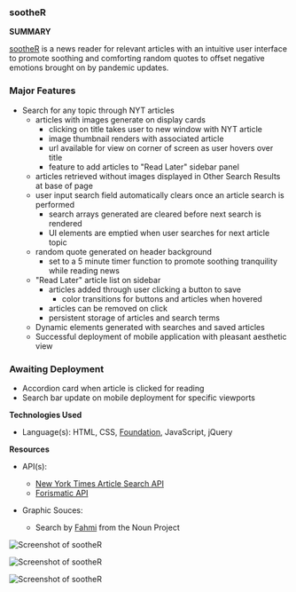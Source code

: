### sootheR

**SUMMARY**

[sootheR](https://devmadia.github.io/soother/) is a news reader for relevant articles with an intuitive user interface to promote soothing and comforting random quotes to offset negative emotions brought on by pandemic updates.

### Major Features
- Search for any topic through NYT articles
  - articles with images generate on display cards
    - clicking on title takes user to new window with NYT article
    - image thumbnail renders with associated article
    - url available for view on corner of screen as user hovers over title
    - feature to add articles to "Read Later" sidebar panel
  - articles retrieved without images displayed in Other Search Results at base of page
  - user input search field automatically clears once an article search is performed
    - search arrays generated are cleared before next search is rendered
    - UI elements are emptied when user searches for next article topic
  - random quote generated on header background
    - set to a 5 minute timer function to promote soothing tranquility while reading news
  - "Read Later" article list on sidebar
    - articles added through user clicking a button to save
      - color transitions for buttons and articles when hovered
    - articles can be removed on click
    - persistent storage of articles and search terms
  - Dynamic elements generated with searches and saved articles
  - Successful deployment of mobile application with pleasant aesthetic view

### Awaiting Deployment
- Accordion card when article is clicked for reading
- Search bar update on mobile deployment for specific viewports

**Technologies Used**
- Language(s): HTML, CSS, [Foundation](https://get.foundation/), JavaScript, jQuery

**Resources**
- API(s):
  - [New York Times Article Search API](https://developer.nytimes.com/)
  - [Forismatic API](https://forismatic.com/en/api/)

- Graphic Souces:
  - Search by [Fahmi](https://thenounproject.com/term/search/3205241/) from the Noun Project

![Screenshot of sootheR](https://devmadia.github.io/soother/assets/images/sootheR.png)

![Screenshot of sootheR](https://devmadia.github.io/soother/assets/images/sootheR2.png)

![Screenshot of sootheR](https://devmadia.github.io/soother/assets/images/sootheR3.png)
